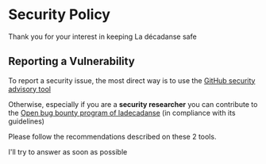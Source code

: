 # Security Policy

Thank you for your interest in keeping La décadanse safe

## Reporting a Vulnerability

To report a security issue, the most direct way is to use the [GitHub security advisory tool](https://github.com/agilare/ladecadanse/security/advisories) 

Otherwise, especially if you are a **security researcher** you can contribute to the [Open bug bounty program of ladecadanse](https://www.openbugbounty.org/bugbounty/agilare/) (in compliance with its guidelines)

Please follow the recommendations described on these 2 tools.

I'll try to answer as soon as possible
